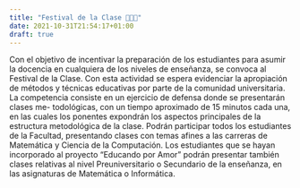 ```yaml
---
title: "Festival de la Clase 🧑🏻‍🏫"
date: 2021-10-31T21:54:17+01:00
draft: true
---
```


Con el objetivo de incentivar la preparación de los estudiantes para asumir la docencia
en cualquiera de los niveles de enseñanza, se convoca al Festival de la Clase. Con esta
actividad se espera evidenciar la apropiación de métodos y técnicas educativas por
parte de la comunidad universitaria.
La competencia consiste en un ejercicio de defensa donde se presentarán clases me-
todológicas, con un tiempo aproximado de 15 minutos cada una, en las cuales los
ponentes expondrán los aspectos principales de la estructura metodológica de la clase.
Podrán participar todos los estudiantes de la Facultad, presentando clases con temas
afines a las carreras de Matemática y Ciencia de la Computación. Los estudiantes que se
hayan incorporado al proyecto “Educando por Amor” podrán presentar también clases
relativas al nivel Preuniversitario o Secundario de la enseñanza, en las asignaturas de
Matemática o Informática.